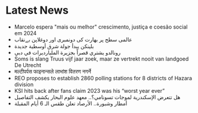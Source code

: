 # Latest News
-  Marcelo espera "mais ou melhor" crescimento, justiça e coesão social em 2024
-  عالمی سطح پر بھارت کی دونمبری اور دوغلاپن بےنقاب
-  بلينكن يبدأ جولة شرق أوسطية جديدة
-  رونالدو يشتري قصراً بجزيرة المليارديرات في دبي
-  Soms is slang Truus vijf jaar zoek, maar ze vertrekt nooit van landgoed De Utrecht
-  मल्टीपर्पस फाइनान्सले लाभांश वितरण नगर्ने
-  REO proposes to establish 2860 polling stations for 8 districts of Hazara division
-  KSI hits back after fans claim 2023 was his “worst year ever”
-  هل تتعرض الإسكندرية لموجات تسونامي؟.. معهد علوم البحار يكشف التفاصيل
-  أمطار وشبورة.. الأرصاد تعلن طقس الـ 6 أيام المقبلة
